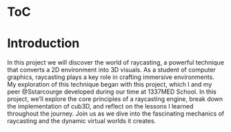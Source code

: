 # ToC
# Introduction
In this project we will discover the world of raycasting, a powerful technique that converts a 2D environment into 3D visuals. As a student of computer graphics, raycasting plays a key role in crafting immersive environments. My exploration of this technique began with this project, which I and my peer @Sstarcourge developed during our time at 1337MED School. In this project, we’ll explore the core principles of a raycasting engine, break down the implementation of cub3D, and reflect on the lessons I learned throughout the journey. Join us as we dive into the fascinating mechanics of raycasting and the dynamic virtual worlds it creates.


